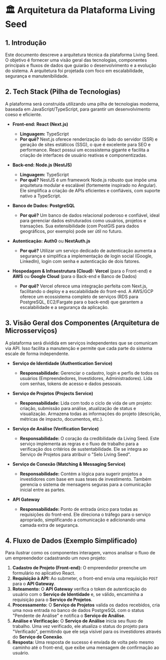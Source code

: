 # 🏛️ Arquitetura da Plataforma Living Seed

## 1. Introdução

Este documento descreve a arquitetura técnica da plataforma Living Seed. O objetivo é fornecer uma visão geral das tecnologias, componentes principais e fluxos de dados que guiarão o desenvolvimento e a evolução do sistema. A arquitetura foi projetada com foco em escalabilidade, segurança e manutenibilidade.

## 2. Tech Stack (Pilha de Tecnologias)

A plataforma será construída utilizando uma pilha de tecnologias moderna, baseada em JavaScript/TypeScript, para garantir um desenvolvimento coeso e eficiente.

* **Front-end:** **React (Next.js)**
    * **Linguagem:** TypeScript
    * **Por quê?** Next.js oferece renderização do lado do servidor (SSR) e geração de sites estáticos (SSG), o que é excelente para SEO e performance. React possui um ecossistema gigante e facilita a criação de interfaces de usuário reativas e componentizadas.

* **Back-end:** **Node.js (NestJS)**
    * **Linguagem:** TypeScript
    * **Por quê?** NestJS é um framework Node.js robusto que impõe uma arquitetura modular e escalável (fortemente inspirado no Angular). Ele simplifica a criação de APIs eficientes e confiáveis, com suporte nativo a TypeScript.

* **Banco de Dados:** **PostgreSQL**
    * **Por quê?** Um banco de dados relacional poderoso e confiável, ideal para gerenciar dados estruturados como usuários, projetos e transações. Sua extensibilidade (com PostGIS para dados geográficos, por exemplo) pode ser útil no futuro.

* **Autenticação:** **Auth0** ou **NextAuth.js**
    * **Por quê?** Utilizar um serviço dedicado de autenticação aumenta a segurança e simplifica a implementação de login social (Google, LinkedIn), login com senha e autenticação de dois fatores.

* **Hospedagem & Infraestrutura (Cloud):** **Vercel** (para o Front-end) e **AWS** ou **Google Cloud** (para o Back-end e Banco de Dados)
    * **Por quê?** Vercel oferece uma integração perfeita com Next.js, facilitando o deploy e a escalabilidade do front-end. A AWS/GCP oferece um ecossistema completo de serviços (RDS para PostgreSQL, EC2/Fargate para o back-end) que garantem a escalabilidade e a segurança da aplicação.

## 3. Visão Geral dos Componentes (Arquitetura de Microsserviços)

A plataforma será dividida em serviços independentes que se comunicam via API. Isso facilita a manutenção e permite que cada parte do sistema escale de forma independente.

* **Serviço de Identidade (Authentication Service)**
    * **Responsabilidade:** Gerenciar o cadastro, login e perfis de todos os usuários (Empreendedores, Investidores, Administradores). Lida com senhas, tokens de acesso e dados pessoais.

* **Serviço de Projetos (Projects Service)**
    * **Responsabilidade:** Lida com todo o ciclo de vida de um projeto: criação, submissão para análise, atualização de status e visualização. Armazena todas as informações do projeto (descrição, métricas de impacto, documentos, etc.).

* **Serviço de Análise (Verification Service)**
    * **Responsabilidade:** O coração da credibilidade da Living Seed. Este serviço implementa as regras e o fluxo de trabalho para a verificação dos critérios de sustentabilidade. Ele se integra ao Serviço de Projetos para atribuir o "Selo Living Seed".

* **Serviço de Conexão (Matching & Messaging Service)**
    * **Responsabilidade:** Contém a lógica para sugerir projetos a investidores com base em suas teses de investimento. Também gerencia o sistema de mensagens seguras para a comunicação inicial entre as partes.

* **API Gateway**
    * **Responsabilidade:** Ponto de entrada único para todas as requisições do front-end. Ele direciona o tráfego para o serviço apropriado, simplificando a comunicação e adicionando uma camada extra de segurança.

## 4. Fluxo de Dados (Exemplo Simplificado)

Para ilustrar como os componentes interagem, vamos analisar o fluxo de um empreendedor cadastrando um novo projeto:

1.  **Cadastro de Projeto (Front-end):** O empreendedor preenche um formulário no aplicativo React.
2.  **Requisição à API:** Ao submeter, o front-end envia uma requisição `POST` para o **API Gateway**.
3.  **Roteamento:** O **API Gateway** verifica o token de autenticação do usuário com o **Serviço de Identidade** e, se válido, encaminha a requisição para o **Serviço de Projetos**.
4.  **Processamento:** O **Serviço de Projetos** valida os dados recebidos, cria uma nova entrada no banco de dados PostgreSQL com o status "Pendente de Análise" e notifica o **Serviço de Análise**.
5.  **Análise e Verificação:** O **Serviço de Análise** inicia seu fluxo de trabalho. Uma vez verificado, ele atualiza o status do projeto para "Verificado", permitindo que ele seja visível para os investidores através do **Serviço de Conexão**.
6.  **Resposta:** Uma resposta de sucesso é enviada de volta pelo mesmo caminho até o front-end, que exibe uma mensagem de confirmação ao usuário.
